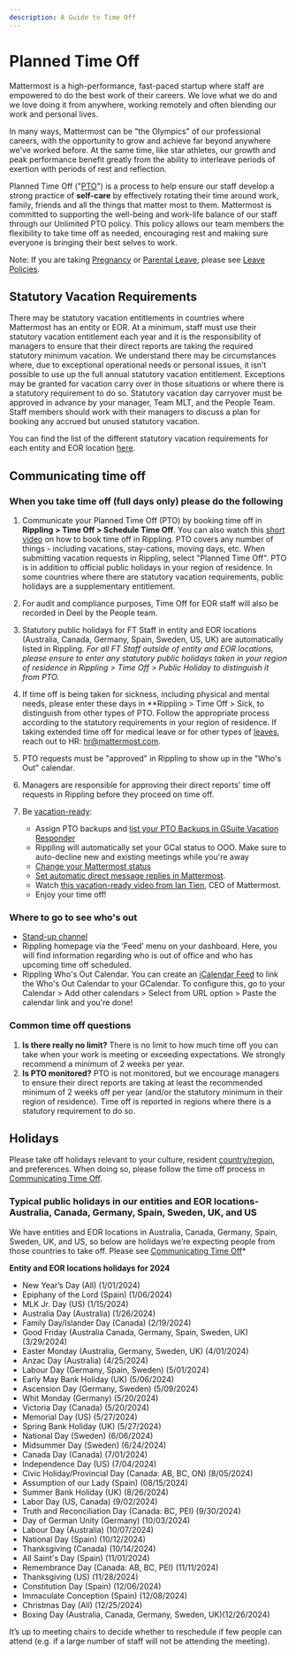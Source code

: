 ```yaml
---
description: A Guide to Time Off
---
```


# Planned Time Off

Mattermost is a high-performance, fast-paced startup where staff are empowered to do the best work of their careers. We love what we do and we love doing it from anywhere, working remotely and often blending our work and personal lives.

In many ways, Mattermost can be "the Olympics" of our professional careers, with the opportunity to grow and achieve far beyond anywhere we've worked before. At the same time, like star athletes, our growth and peak performance benefit greatly from the ability to interleave periods of exertion with periods of rest and reflection.

Planned Time Off \("[PTO](../../../../../company/about-mattermost/list-of-terms.md#pto-or-paid-time-off)"\) is a process to help ensure our staff develop a strong practice of **self-care** by effectively rotating their time around work, family, friends and all the things that matter most to them. Mattermost is committed to supporting the well-being and work-life balance of our staff through our Unlimited PTO policy. This policy allows our team members the flexibility to take time off as needed, encouraging rest and making sure everyone is bringing their best selves to work.

Note: If you are taking [Pregnancy](../leaves-of-absence/pregnancy-leave.md) or [Parental Leave](../leaves-of-absence/pregnancy-leave.md), please see [Leave Policies](../leaves-of-absence/).

## Statutory Vacation Requirements
There may be statutory vacation entitlements in countries where Mattermost has an entity or EOR. At a minimum, staff must use their statutory vacation entitlement each year and it is the responsibility of managers to ensure that their direct reports are taking the required statutory minimum vacation. We understand there may be circumstances where, due to exceptional operational needs or personal issues, it isn’t possible to use up the full annual statutory vacation entitlement.  Exceptions may be granted for vacation carry over in those situations or where there is a statutory requirement to do so. Statutory vacation day carryover must be approved in advance by your manager, Team MLT, and the People Team. Staff members should work with their managers to discuss a plan for booking any accrued but unused statutory vacation. 

You can find the list of the different statutory vacation requirements for each entity and EOR location [here](https://docs.google.com/document/d/1cpW7KRsaS6n2nm_5oTwb_9s1JDKiD2AyuDJKOek48FA/edit).

## Communicating time off

### When you take time off \(full days only\) please do the following

1. Communicate your Planned Time Off (PTO) by booking time off in **Rippling > Time Off > Schedule Time Off**. You can also watch this [short video](https://drive.google.com/file/d/1AmDFbIHGsBTPKg-TTTVlO6gAxSuLDFv0/view?usp=drive_link) on how to book time off in Rippling. PTO covers any number of things - including vacations, stay-cations, moving days, etc. When submitting vacation requests in Rippling, select "Planned Time Off". PTO is in addition to official public holidays in your region of residence. In some countries where there are statutory vacation requirements, public holidays are a supplementary entitlement.
2. For audit and compliance purposes, Time Off for EOR staff will also be recorded in Deel by the People team.
3. Statutory public holidays for FT Staff in entity and EOR locations (Australia, Canada, Germany, Spain, Sweden, US, UK) are automatically listed in Rippling. *For all FT Staff outside of entity and EOR locations, please ensure to enter any statutory public holidays taken in your region of residence in Rippling > Time Off > Public Holiday to distinguish it from PTO.* 
4. If time off is being taken for sickness, including physical and mental needs, please enter these days in **Rippling > Time Off > Sick, to distinguish from other types of PTO. Follow the appropriate process according to the statutory requirements in your region of residence. If taking extended time off for medical leave or for other types of [leaves](https://handbook.mattermost.com/operations/workplace/people/working-at-mattermost/leaves-of-absence), reach out to HR: hr@mattermost.com.
5. PTO requests must be "approved" in Rippling to show up in the "Who's Out" calendar.  
6. Managers are responsible for approving their direct reports' time off requests in Rippling before they proceed on time off.
7. Be [vacation-ready](https://handbook.mattermost.com/company/about-mattermost/list-of-terms#vacation-ready): 

    * Assign PTO backups and [list your PTO Backups in GSuite Vacation Responder](https://docs.google.com/document/d/1Yu4pNey7BSjSG7eqEb6K4NDpmudOvGD7vbcdFyZegDg/edit?usp=sharing)
    * Rippling will automatically set your GCal status to OOO. Make sure to auto-decline new and existing meetings while you're away
    * [Change your Mattermost status](https://docs.mattermost.com/welcome/set-your-status-availability.html)
    * [Set automatic direct message replies in Mattermost](https://docs.mattermost.com/channels/channels-settings.html#automatic-direct-message-replies).
    * Watch [this vacation-ready video from Ian Tien](https://community.mattermost.com/files/bd1x8f47abgdx83ejpesd1z7ce/public?h=EWRJ-lMoUotKhiPyPAJzS_6Zt2uyAmaJh08xHr8LIBU), CEO of Mattermost.
    * Enjoy your time off!

### Where to go to see who's out

* [Stand-up channel](https://community.mattermost.com/private-core/channels/stand-up)
* Rippling homepage via the ‘Feed’ menu on your dashboard. Here, you will find information regarding who is out of office and who has upcoming time off scheduled.
* Rippling Who's Out Calendar. You can create an [iCalendar Feed](http://app.rippling.com/api/feed/calendar/pto/company/are2zz48b0jkynqd/b91837056f386ea9355b4e71f456c24a381efea19840116f0779e81f053199e4/calendar.ics) to link the Who's Out Calendar to your GCalendar. To configure this, go to your Calendar > Add other calendars > Select from URL option > Paste the calendar link and you're done!

### Common time off questions

1. **Is there really no limit?** There is no limit to how much time off you can take when your work is meeting or exceeding expectations. We strongly recommend a minimum of 2 weeks per year.
2. **Is PTO monitored?** PTO is not monitored, but we encourage managers to ensure their direct reports are taking at least the recommended minimum of 2 weeks off per year (and/or the statutory minimum in their region of residence). Time off is reported in regions where there is a statutory requirement to do so.

## Holidays

Please take off holidays relevant to your culture, resident [country/region](../../../../../company/about-mattermost/list-of-terms.md#country-region), and preferences. When doing so, please follow the time off process in [Communicating Time Off](./#communicating-time-off).

### Typical public holidays in our entities and EOR locations- Australia, Canada, Germany, Spain, Sweden, UK, and US

We have entities and EOR locations in Australia, Canada, Germany, Spain, Sweden, UK, and US, so below are holidays we’re expecting people from those countries to take off. Please see [Communicating Time Off](https://handbook.mattermost.com/operations/workplace/people/working-at-mattermost/paid-time-off#communicating-time-off)*

**Entity and EOR locations holidays for 2024**

* New Year’s Day \(All\) \(1/01/2024\)
* Epiphany of the Lord \(Spain\) (1/06/2024)
* MLK Jr. Day \(US\) \(1/15/2024\)
* Australia Day \(Australia\) \(1/26/2024\)
* Family Day/Islander Day \(Canada\) \(2/19/2024\)
* Good Friday \(Australia Canada, Germany, Spain, Sweden, UK\) \(3/29/2024\)
* Easter Monday \(Australia, Germany, Sweden, UK\) \(4/01/2024\)
* Anzac Day \(Australia\) \(4/25/2024\)
* Labour Day \(Germany, Spain, Sweden\) \(5/01/2024\)
* Early May Bank Holiday \(UK\) \(5/06/2024\)
* Ascension Day \(Germany, Sweden\) \(5/09/2024\)
* Whit Monday \(Germany\) \(5/20/2024\)
* Victoria Day \(Canada\) \(5/20/2024\)
* Memorial Day \(US\) \(5/27/2024\)
* Spring Bank Holiday \(UK\) \(5/27/2024\)
* National Day \(Sweden\) \(6/06/2024\)
* Midsummer Day \(Sweden\) \(6/24/2024\)
* Canada Day \(Canada\) \(7/01/2024\)
* Independence Day \(US\) \(7/04/2024\)
* Civic Holiday/Provincial Day \(Canada: AB, BC, ON\) \(8/05/2024\)
* Assumption of our Lady \(Spain\) (08/15/2024)
* Summer Bank Holiday \(UK\) \(8/26/2024\)
* Labor Day \(US, Canada\) \(9/02/2024\)
* Truth and Reconciliation Day \(Canada: BC, PEI\) \(9/30/2024\)
* Day of German Unity \(Germany\) \(10/03/2024\)
* Labour Day \(Australia\) \(10/07/2024\)
* National Day \(Spain\) (10/12/2024)
* Thanksgiving \(Canada\) \(10/14/2024\)
* All Saint's Day \(Spain\) (11/01/2024)
* Remembrance Day \(Canada: AB, BC, PEI\) \(11/11/2024\)
* Thanksgiving \(US\) \(11/28/2024\)
* Constitution Day \(Spain\) (12/06/2024)
* Immaculate Conception \(Spain\) (12/08/2024)
* Christmas Day \(All\) \(12/25/2024\)
* Boxing Day \(Australia, Canada, Germany, Sweden, UK\)\(12/26/2024\)

It’s up to meeting chairs to decide whether to reschedule if few people can attend \(e.g. if a large number of staff will not be attending the meeting\).
